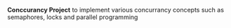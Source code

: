 **Conccurancy Project**
to implement various concurrancy concepts such as semaphores, locks and parallel programming
